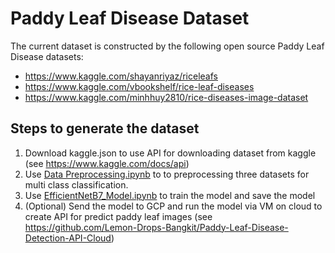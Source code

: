 # Paddy Leaf Disease Dataset
The current dataset is constructed by the following open source Paddy Leaf Disease datasets:

* https://www.kaggle.com/shayanriyaz/riceleafs
* https://www.kaggle.com/vbookshelf/rice-leaf-diseases
* https://www.kaggle.com/minhhuy2810/rice-diseases-image-dataset

## Steps to generate the dataset
1. Download kaggle.json to use API for downloading dataset from kaggle (see https://www.kaggle.com/docs/api)
2. Use [Data Preprocessing.ipynb](Data%20Preprocessing.ipynb) to to preprocessing three datasets for multi class classification.
3. Use [EfficientNetB7_Model.ipynb](EfficientNetB7_Model.ipynb) to train the model and save the model
4. (Optional) Send the model to GCP and run the model via VM on cloud to create API for predict paddy leaf images (see https://github.com/Lemon-Drops-Bangkit/Paddy-Leaf-Disease-Detection-API-Cloud)
